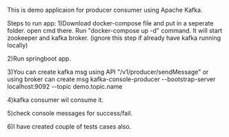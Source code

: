 This is demo applicaion for producer consumer using Apache Kafka.

Steps to run app:
1)Download docker-compose file and put in a seperate folder. open cmd there. Run "docker-compose up -d" command. It will start zookeeper and kafka broker.
(ignore this step if already have kafka running locally)

2)Run springboot app.

3)You can create kafka msg using API "/v1/producer/sendMessage"
or 
using broker can create msg
kafka-console-producer --bootstrap-server localhost:9092 --topic demo.topic.name

4)kafka consumer wil consume it.

5)check console messages for success/fail.

6)I have created couple of tests cases also.
